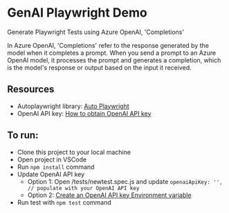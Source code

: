 # GenAI Playwright Demo

Generate Playwright Tests using  Azure OpenAI, 'Completions' 

In Azure OpenAI, 'Completions' refer to the response generated by the model when it completes a prompt. When you send a prompt to an Azure OpenAI model, it processes the prompt and generates a completion, which is the model's response or output based on the input it received.

## Resources
* Autoplaywright library: [Auto Playwright](https://github.com/lucgagan/auto-playwright)
* OpenAI API key: [How to obtain OpenAI API key](https://platform.openai.com/docs/quickstart?context=node)

## To run:

- Clone this project to your local machine 
- Open project in VSCode
- Run `npm install` command
- Update OpenAI API key 
  - Option 1: Open /tests/newtest.spec.js and update `openaiApiKey: '', // populate with your OpenAI API key`
  - Option 2: [Create an OpenAI API key Environment variable](https://platform.openai.com/docs/quickstart/step-2-set-up-your-api-key)
- Run test with `npm test` command
